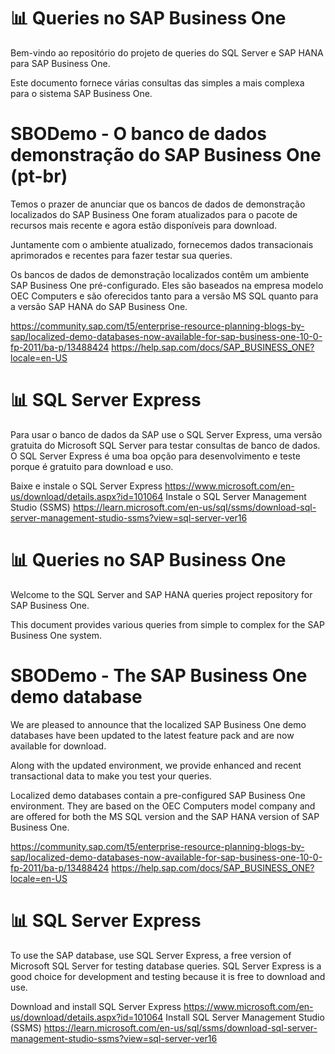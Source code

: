 # 📊 Queries no SAP Business One

Bem-vindo ao repositório do projeto de queries do SQL Server e SAP HANA para SAP Business One. 

Este documento fornece várias consultas das simples a mais complexa para o sistema SAP Business One.

# SBODemo - O banco de dados demonstração do SAP Business One (pt-br)
Temos o prazer de anunciar que os bancos de dados de demonstração localizados do SAP Business One foram atualizados para o pacote de recursos mais recente e agora estão disponíveis para download.

Juntamente com o ambiente atualizado, fornecemos dados transacionais aprimorados e recentes para fazer testar sua queries.

Os bancos de dados de demonstração localizados contêm um ambiente SAP Business One pré-configurado. Eles são baseados na empresa modelo OEC Computers e são oferecidos tanto para a versão MS SQL quanto para a versão SAP HANA do SAP Business One.

https://community.sap.com/t5/enterprise-resource-planning-blogs-by-sap/localized-demo-databases-now-available-for-sap-business-one-10-0-fp-2011/ba-p/13488424
https://help.sap.com/docs/SAP_BUSINESS_ONE?locale=en-US


# 📊 SQL Server Express
Para usar o banco de dados da SAP use o SQL Server Express, uma versão gratuita do Microsoft SQL Server para testar consultas de banco de dados. O SQL Server Express é uma boa opção para desenvolvimento e teste porque é gratuito para download e uso.

Baixe e instale o SQL Server Express https://www.microsoft.com/en-us/download/details.aspx?id=101064
Instale o SQL Server Management Studio (SSMS) https://learn.microsoft.com/en-us/sql/ssms/download-sql-server-management-studio-ssms?view=sql-server-ver16



# 📊 Queries no SAP Business One

Welcome to the SQL Server and SAP HANA queries project repository for SAP Business One. 

This document provides various queries from simple to complex for the SAP Business One system.

# SBODemo - The SAP Business One demo database

We are pleased to announce that the localized SAP Business One demo databases have been updated to the latest feature pack and are now available for download.

Along with the updated environment, we provide enhanced and recent transactional data to make you test your queries.

Localized demo databases contain a pre-configured SAP Business One environment. They are based on the OEC Computers model company and are offered for both the MS SQL version and the SAP HANA version of SAP Business One.

https://community.sap.com/t5/enterprise-resource-planning-blogs-by-sap/localized-demo-databases-now-available-for-sap-business-one-10-0-fp-2011/ba-p/13488424
https://help.sap.com/docs/SAP_BUSINESS_ONE?locale=en-US

# 📊 SQL Server Express
To use the SAP database, use SQL Server Express, a free version of Microsoft SQL Server for testing database queries. SQL Server Express is a good choice for development and testing because it is free to download and use.

Download and install SQL Server Express https://www.microsoft.com/en-us/download/details.aspx?id=101064
Install SQL Server Management Studio (SSMS) https://learn.microsoft.com/en-us/sql/ssms/download-sql-server-management-studio-ssms?view=sql-server-ver16
